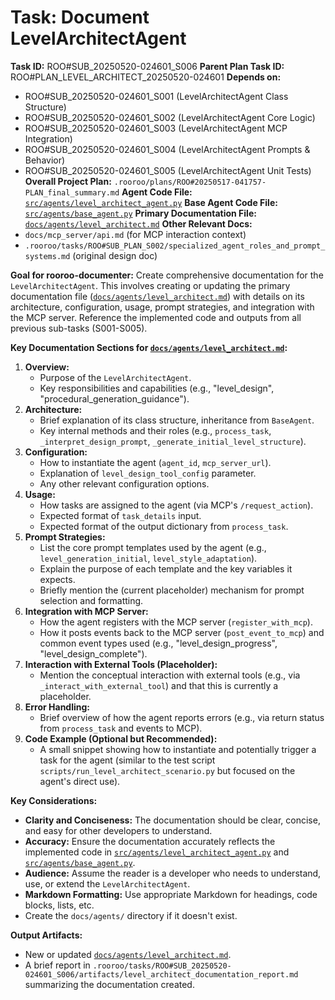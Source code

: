 # Task: Document LevelArchitectAgent

**Task ID:** ROO#SUB_20250520-024601_S006
**Parent Plan Task ID:** ROO#PLAN_LEVEL_ARCHITECT_20250520-024601
**Depends on:**
*   ROO#SUB_20250520-024601_S001 (LevelArchitectAgent Class Structure)
*   ROO#SUB_20250520-024601_S002 (LevelArchitectAgent Core Logic)
*   ROO#SUB_20250520-024601_S003 (LevelArchitectAgent MCP Integration)
*   ROO#SUB_20250520-024601_S004 (LevelArchitectAgent Prompts & Behavior)
*   ROO#SUB_20250520-024601_S005 (LevelArchitectAgent Unit Tests)
**Overall Project Plan:** `.rooroo/plans/ROO#20250517-041757-PLAN_final_summary.md`
**Agent Code File:** [`src/agents/level_architect_agent.py`](src/agents/level_architect_agent.py:0)
**Base Agent Code File:** [`src/agents/base_agent.py`](src/agents/base_agent.py:0)
**Primary Documentation File:** [`docs/agents/level_architect.md`](docs/agents/level_architect.md:0)
**Other Relevant Docs:**
*   `docs/mcp_server/api.md` (for MCP interaction context)
*   `.rooroo/tasks/ROO#SUB_PLAN_S002/specialized_agent_roles_and_prompt_systems.md` (original design doc)

**Goal for rooroo-documenter:**
Create comprehensive documentation for the `LevelArchitectAgent`. This involves creating or updating the primary documentation file ([`docs/agents/level_architect.md`](docs/agents/level_architect.md:0)) with details on its architecture, configuration, usage, prompt strategies, and integration with the MCP server. Reference the implemented code and outputs from all previous sub-tasks (S001-S005).

**Key Documentation Sections for [`docs/agents/level_architect.md`](docs/agents/level_architect.md:0):**
1.  **Overview:**
    *   Purpose of the `LevelArchitectAgent`.
    *   Key responsibilities and capabilities (e.g., "level_design", "procedural_generation_guidance").
2.  **Architecture:**
    *   Brief explanation of its class structure, inheritance from `BaseAgent`.
    *   Key internal methods and their roles (e.g., `process_task`, `_interpret_design_prompt`, `_generate_initial_level_structure`).
3.  **Configuration:**
    *   How to instantiate the agent (`agent_id`, `mcp_server_url`).
    *   Explanation of `level_design_tool_config` parameter.
    *   Any other relevant configuration options.
4.  **Usage:**
    *   How tasks are assigned to the agent (via MCP's `/request_action`).
    *   Expected format of `task_details` input.
    *   Expected format of the output dictionary from `process_task`.
5.  **Prompt Strategies:**
    *   List the core prompt templates used by the agent (e.g., `level_generation_initial`, `level_style_adaptation`).
    *   Explain the purpose of each template and the key variables it expects.
    *   Briefly mention the (current placeholder) mechanism for prompt selection and formatting.
6.  **Integration with MCP Server:**
    *   How the agent registers with the MCP server (`register_with_mcp`).
    *   How it posts events back to the MCP server (`post_event_to_mcp`) and common event types used (e.g., "level_design_progress", "level_design_complete").
7.  **Interaction with External Tools (Placeholder):**
    *   Mention the conceptual interaction with external tools (e.g., via `_interact_with_external_tool`) and that this is currently a placeholder.
8.  **Error Handling:**
    *   Brief overview of how the agent reports errors (e.g., via return status from `process_task` and events to MCP).
9.  **Code Example (Optional but Recommended):**
    *   A small snippet showing how to instantiate and potentially trigger a task for the agent (similar to the test script `scripts/run_level_architect_scenario.py` but focused on the agent's direct use).

**Key Considerations:**
*   **Clarity and Conciseness:** The documentation should be clear, concise, and easy for other developers to understand.
*   **Accuracy:** Ensure the documentation accurately reflects the implemented code in [`src/agents/level_architect_agent.py`](src/agents/level_architect_agent.py:0) and [`src/agents/base_agent.py`](src/agents/base_agent.py:0).
*   **Audience:** Assume the reader is a developer who needs to understand, use, or extend the `LevelArchitectAgent`.
*   **Markdown Formatting:** Use appropriate Markdown for headings, code blocks, lists, etc.
*   Create the `docs/agents/` directory if it doesn't exist.

**Output Artifacts:**
*   New or updated [`docs/agents/level_architect.md`](docs/agents/level_architect.md:0).
*   A brief report in `.rooroo/tasks/ROO#SUB_20250520-024601_S006/artifacts/level_architect_documentation_report.md` summarizing the documentation created.